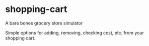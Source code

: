 # shopping-cart
A bare bones grocery store simulator

Simple options for adding, removing, checking cost, etc. from your shopping cart.
